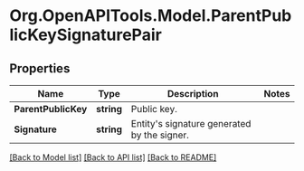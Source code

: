 # Org.OpenAPITools.Model.ParentPublicKeySignaturePair

## Properties

Name | Type | Description | Notes
------------ | ------------- | ------------- | -------------
**ParentPublicKey** | **string** | Public key. | 
**Signature** | **string** | Entity&#39;s signature generated by the signer. | 

[[Back to Model list]](../README.md#documentation-for-models) [[Back to API list]](../README.md#documentation-for-api-endpoints) [[Back to README]](../README.md)


